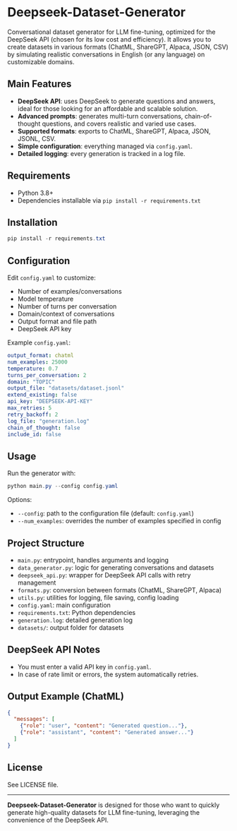 # Deepseek-Dataset-Generator

Conversational dataset generator for LLM fine-tuning, optimized for the DeepSeek API (chosen for its low cost and efficiency). It allows you to create datasets in various formats (ChatML, ShareGPT, Alpaca, JSON, CSV) by simulating realistic conversations in English (or any language) on customizable domains.

## Main Features
- **DeepSeek API**: uses DeepSeek to generate questions and answers, ideal for those looking for an affordable and scalable solution.
- **Advanced prompts**: generates multi-turn conversations, chain-of-thought questions, and covers realistic and varied use cases.
- **Supported formats**: exports to ChatML, ShareGPT, Alpaca, JSON, JSONL, CSV.
- **Simple configuration**: everything managed via `config.yaml`.
- **Detailed logging**: every generation is tracked in a log file.

## Requirements
- Python 3.8+
- Dependencies installable via `pip install -r requirements.txt`

## Installation
```powershell
pip install -r requirements.txt
```

## Configuration
Edit `config.yaml` to customize:
- Number of examples/conversations
- Model temperature
- Number of turns per conversation
- Domain/context of conversations
- Output format and file path
- DeepSeek API key

Example `config.yaml`:
```yaml
output_format: chatml
num_examples: 25000
temperature: 0.7
turns_per_conversation: 2
domain: "TOPIC"
output_file: "datasets/dataset.jsonl"
extend_existing: false
api_key: "DEEPSEEK-API-KEY"
max_retries: 5
retry_backoff: 2
log_file: "generation.log"
chain_of_thought: false
include_id: false
```

## Usage
Run the generator with:
```powershell
python main.py --config config.yaml
```
Options:
- `--config`: path to the configuration file (default: `config.yaml`)
- `--num_examples`: overrides the number of examples specified in config

## Project Structure
- `main.py`: entrypoint, handles arguments and logging
- `data_generator.py`: logic for generating conversations and datasets
- `deepseek_api.py`: wrapper for DeepSeek API calls with retry management
- `formats.py`: conversion between formats (ChatML, ShareGPT, Alpaca)
- `utils.py`: utilities for logging, file saving, config loading
- `config.yaml`: main configuration
- `requirements.txt`: Python dependencies
- `generation.log`: detailed generation log
- `datasets/`: output folder for datasets

## DeepSeek API Notes
- You must enter a valid API key in `config.yaml`.
- In case of rate limit or errors, the system automatically retries.

## Output Example (ChatML)
```json
{
  "messages": [
    {"role": "user", "content": "Generated question..."},
    {"role": "assistant", "content": "Generated answer..."}
  ]
}
```

## License
See LICENSE file.

---

**Deepseek-Dataset-Generator** is designed for those who want to quickly generate high-quality datasets for LLM fine-tuning, leveraging the convenience of the DeepSeek API.

